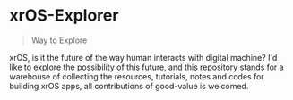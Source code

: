 # xrOS-Explorer
> Way to Explore 

xrOS, is it the future of the way human interacts with digital machine?
I'd like to explore the possibility of this future, and this repository stands for a warehouse of collecting the resources, tutorials, notes and codes for building xrOS apps, all contributions of good-value is welcomed.
